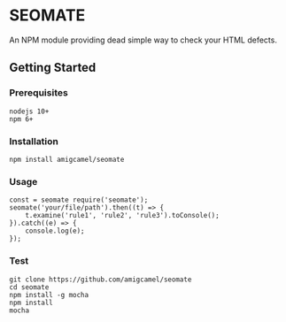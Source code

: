 # SEOMATE

An NPM module providing dead simple way to check your HTML defects.

## Getting Started

### Prerequisites

    nodejs 10+
    npm 6+

### Installation

    npm install amigcamel/seomate

### Usage

    const = seomate require('seomate');
    seomate('your/file/path').then((t) => {
        t.examine('rule1', 'rule2', 'rule3').toConsole();
    }).catch((e) => {
        console.log(e);
    });

### Test

    git clone https://github.com/amigcamel/seomate
    cd seomate
    npm install -g mocha
    npm install
    mocha

